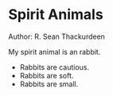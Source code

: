 # Spirit Animals
Author: R. Sean Thackurdeen

My spirit animal is an rabbit.

- Rabbits are cautious.
- Rabbits are soft.
- Rabbits are small.
